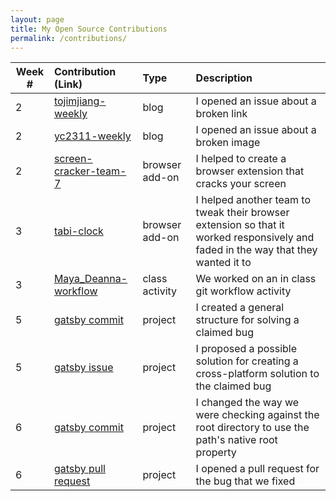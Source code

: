 ```yaml
---
layout: page
title: My Open Source Contributions
permalink: /contributions/
---
```


<!--
Type of the contribution should be "Wikipedia edit", "OpenStreet Map feature", "Documentation", "Course website", "Blog",
"Browse Add-on", etc.

The descriptioin should include a brief summary of what you did.

Replace the first row with your contribution.

-->





| Week #       | Contribution (Link)  | Type  | Description |
|---|:---|:---|:---|
|  2   | [tojimjiang-weekly](https://github.com/nyu-ossd-s19/tojimjiang-weekly/issues/2)  | blog    |   I opened an issue about a broken link    |
|  2   |  [yc2311-weekly](https://github.com/nyu-ossd-s19/yc2311-weekly/issues/1)   |  blog   |   I opened an issue about a broken image   |
|  2   |  [screen-cracker-team-7](https://github.com/nyu-ossd-s19/screen-cracker-team-7)  |    browser add-on  |   I helped to create a browser extension that cracks your screen   |
|  3  | [tabi-clock](https://github.com/nyu-ossd-s19/tabi-clock/pull/11) | browser add-on | I helped another team to tweak their browser extension so that it worked responsively and faded in the way that they wanted it to |
| 3 | [Maya_Deanna-workflow](https://github.com/nyu-ossd-s19/Maya_Deanna-workflow) | class activity | We worked on an in class git workflow activity |
|  5  | [gatsby commit](https://github.com/nyu-ossd-s19/gatsby/commit/8d148a5209d36e273c49d5ede9f7db90fe7946fa) | project | I created a general structure for solving a claimed bug |
| 5 | [gatsby issue](https://github.com/nyu-ossd-s19/gatsby/issues/1) | project | I proposed a possible solution for creating a cross-platform solution to the claimed bug |
| 6 | [gatsby commit](https://github.com/nyu-ossd-s19/gatsby/commit/938a0b0b0243d2a3ec8da6c558f0714e4f9ec8e6) | project | I changed the way we were checking against the root directory to use the path's native root property |
| 6 | [gatsby pull request](https://github.com/gatsbyjs/gatsby/pull/13096) | project | I opened a pull request for the bug that we fixed | 
